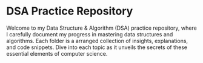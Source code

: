 # DSA Practice Repository

Welcome to my Data Structure & Algorithm (DSA) practice repository, where I carefully document my progress in mastering data structures and algorithms. Each folder is a arranged collection of insights, explanations, and code snippets. Dive into each topic as it unveils the secrets of these essential elements of computer science.
